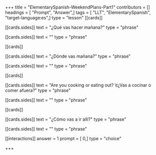 +++
title = "ElementarySpanish-WeekendPlans-Part1"
contributors = []
headings = [ "Prompt", "Answer",]
tags = [ "LLT", "ElementarySpanish", "target-language:es",]
type = "lesson"
[[cards]]

[[cards.sides]]
text = "¿Qué vas hacer mañana?"
type = "phrase"

[[cards.sides]]
text = ""
type = "phrase"

[[cards]]

[[cards.sides]]
text = "¿Dónde vas mañana?"
type = "phrase"

[[cards.sides]]
text = ""
type = "phrase"

[[cards]]

[[cards.sides]]
text = "Are you cooking or eating out? \t¿Vas a cocinar o comer afuera?"
type = "phrase"

[[cards.sides]]
text = ""
type = "phrase"

[[cards]]

[[cards.sides]]
text = "¿Cómo vas a ir allí?"
type = "phrase"

[[cards.sides]]
text = ""
type = "phrase"

[[interactions]]
answer = 1
prompt = [ 0,]
type = "choice"

+++
